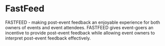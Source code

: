 # FastFeed
FASTFEED - making post-event feedback an enjoyable experience for both owners of events and event attendees. FASTFEED gives event-goers an incentive to provide post-event feedback while allowing event owners to interpret post-event feedback effectively.
